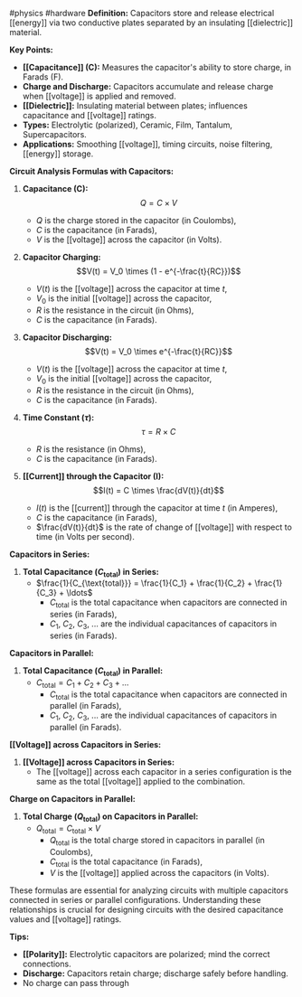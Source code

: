 #physics #hardware 
**Definition:** Capacitors store and release electrical [[energy]] via two conductive plates separated by an insulating [[dielectric]] material.

**Key Points:**

- **[[Capacitance]] (C):** Measures the capacitor's ability to store charge, in Farads (F).
- **Charge and Discharge:** Capacitors accumulate and release charge when [[voltage]] is applied and removed.
- **[[Dielectric]]:** Insulating material between plates; influences capacitance and [[voltage]] ratings.
- **Types:** Electrolytic (polarized), Ceramic, Film, Tantalum, Supercapacitors.
- **Applications:** Smoothing [[voltage]], timing circuits, noise filtering, [[energy]] storage.

**Circuit Analysis Formulas with Capacitors:**

1. **Capacitance (C):**$$Q = C \times V$$
     - $Q$ is the charge stored in the capacitor (in Coulombs),
     - $C$ is the capacitance (in Farads),
     - $V$ is the [[voltage]] across the capacitor (in Volts).

2. **Capacitor Charging:**$$V(t) = V_0 \times (1 - e^{-\frac{t}{RC}})$$
     - $V(t)$ is the [[voltage]] across the capacitor at time $t$,
     - $V_0$ is the initial [[voltage]] across the capacitor,
     - $R$ is the resistance in the circuit (in Ohms),
     - $C$ is the capacitance (in Farads).

3. **Capacitor Discharging:**$$V(t) = V_0 \times e^{-\frac{t}{RC}}$$
     - $V(t)$ is the [[voltage]] across the capacitor at time $t$,
     - $V_0$ is the initial [[voltage]] across the capacitor,
     - $R$ is the resistance in the circuit (in Ohms),
     - $C$ is the capacitance (in Farads).

4. **Time Constant ($τ$):**$$τ = R \times C$$
     - $R$ is the resistance (in Ohms),
     - $C$ is the capacitance (in Farads).

5. **[[Current]] through the Capacitor (I):** $$I(t) = C \times \frac{dV(t)}{dt}$$
     - $I(t)$ is the [[current]] through the capacitor at time $t$ (in Amperes),
     - $C$ is the capacitance (in Farads),
     - $\frac{dV(t)}{dt}$ is the rate of change of [[voltage]] with respect to time (in Volts per second).

**Capacitors in Series:**

1. **Total Capacitance ($C_{\text{total}}$) in Series:**
   - $\frac{1}{C_{\text{total}}} = \frac{1}{C_1} + \frac{1}{C_2} + \frac{1}{C_3} + \ldots$
     - $C_{\text{total}}$ is the total capacitance when capacitors are connected in series (in Farads),
     - $C_1$, $C_2$, $C_3$, ... are the individual capacitances of capacitors in series (in Farads).

**Capacitors in Parallel:**

1. **Total Capacitance ($C_{\text{total}}$) in Parallel:**
   - $C_{\text{total}} = C_1 + C_2 + C_3 + \ldots$
     - $C_{\text{total}}$ is the total capacitance when capacitors are connected in parallel (in Farads),
     - $C_1$, $C_2$, $C_3$, ... are the individual capacitances of capacitors in parallel (in Farads).

**[[Voltage]] across Capacitors in Series:**

1. **[[Voltage]] across Capacitors in Series:**
   - The [[voltage]] across each capacitor in a series configuration is the same as the total [[voltage]] applied to the combination.

**Charge on Capacitors in Parallel:**

1. **Total Charge ($Q_{\text{total}}$) on Capacitors in Parallel:**
   - $Q_{\text{total}} = C_{\text{total}} \times V$
     - $Q_{\text{total}}$ is the total charge stored in capacitors in parallel (in Coulombs),
     - $C_{\text{total}}$ is the total capacitance (in Farads),
     - $V$ is the [[voltage]] applied across the capacitors (in Volts).

These formulas are essential for analyzing circuits with multiple capacitors connected in series or parallel configurations. Understanding these relationships is crucial for designing circuits with the desired capacitance values and [[voltage]] ratings.

**Tips:**

- **[[Polarity]]:** Electrolytic capacitors are polarized; mind the correct connections.
- **Discharge:** Capacitors retain charge; discharge safely before handling.
- No charge can pass through 

